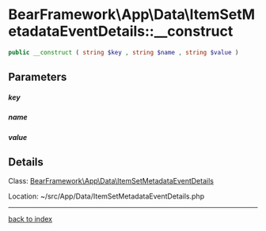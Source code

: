 # BearFramework\App\Data\ItemSetMetadataEventDetails::__construct

```php
public __construct ( string $key , string $name , string $value )
```

## Parameters

##### key

##### name

##### value

## Details

Class: [BearFramework\App\Data\ItemSetMetadataEventDetails](bearframework.app.data.itemsetmetadataeventdetails.class.md)

Location: ~/src/App/Data/ItemSetMetadataEventDetails.php

---

[back to index](index.md)

